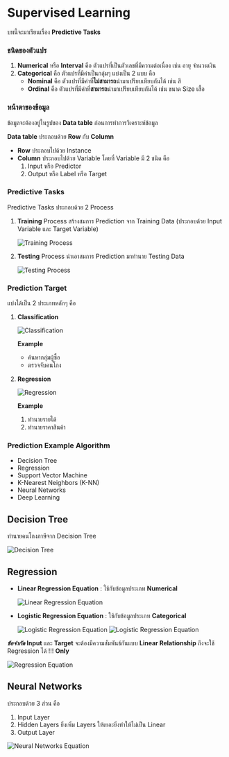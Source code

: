 # Supervised Learning
บทนี้จะมาเรียนเรื่อง **Predictive Tasks**

### ชนิดของตัวแปร
1. **Numerical** หรือ **Interval** คือ ตัวแปรที่เป็นตัวเลขที่มีความต่อเนื่อง เช่น อายุ จำนวนเงิน
2. **Categorical** คือ ตัวแปรที่มีค่าเป็นกลุ่มๆ แบ่งเป็น 2 แบบ คือ
   * **Nominal** คือ ตัวแปรที่มีค่าที่**ไม่สามารถ**นำมาเปรียบเทียบกันได้ เช่น สี
   * **Ordinal** คือ ตัวแปรที่มีค่าที่**สามารถ**นำมาเปรียบเทียบกันได้ เช่น ขนาด Size เสื้อ

### หน้าตาของข้อมูล
ข้อมูลจะต้องอยู่ในรูปของ **Data table** ก่อนการทำการวิเคราะห์ข้อมูล

**Data table** ประกอบด้วย **Row** กับ **Column**
* **Row** ประกอบไปด้วย Instance
* **Column** ประกอบไปด้วย Variable โดยที่ Variable มี 2 ชนิด คือ 
  1. Input หรือ Predictor
  2. Output หรือ Label หรือ Target

### Predictive Tasks
Predictive Tasks ประกอบด้วย 2 Process
1. **Training** Process สร้างสมการ Prediction จาก Training Data (ประกอบด้วย Input Variable และ Target Variable)

    ![Training Process](../SupervisedLearn/images/s02001.png)

2. **Testing** Process นำเอาสมการ Prediction มาทำนาย Testing Data

    ![Testing Process](../SupervisedLearn/images/s02002.png)

### Prediction Target
แบ่งได้เป็น 2 ประเภทหลักๆ คือ
1. **Classification**

    ![Classification](../SupervisedLearn/images/s02003.png)

    **Example**
    * ค้นหากลุ่มผู้ซื้อ
    * ตรวจจับคนโกง

2. **Regression**

    ![Regression](../SupervisedLearn/images/s02004.png)

    **Example**
    1. ทำนายรายได้
    2. ทำนายราคาสินค้า

### Prediction Example Algorithm
* Decision Tree
* Regression
* Support Vector Machine
* K-Nearest Neighbors (K-NN)
* Neural Networks
* Deep Learning

## Decision Tree
ทำนายคนโกงภาษีจาก Decision Tree

![Decision Tree](../SupervisedLearn/images/s02005.png)

## Regression
* **Linear Regression Equation** : ใช้กับข้อมูลประเภท **Numerical**

  ![Linear Regression Equation](../SupervisedLearn/images/s02006.png)

* **Logistic Regression Equation** : ใช้กับข้อมูลประเภท **Categorical**

  ![Logistic Regression Equation](../SupervisedLearn/images/s02007.png)
  ![Logistic Regression Equation](../SupervisedLearn/images/s02008.png)

**_ข้อจำกัด_** **Input** และ **Target** จะต้องมีความสัมพันธ์กันแบบ **Linear Relationship** ถึงจะใช้ Regression ได้ !!! **Only**

![Regression Equation](../SupervisedLearn/images/s02009.png)

## Neural Networks
ประกอบด้วย 3 ส่วน คือ
1. Input Layer
2. Hidden Layers ยิ่งเพิ่ม Layers ให้เยอะยิ่งทำให้ไม่เป็น Linear
3. Output Layer

![Neural Networks Equation](../SupervisedLearn/images/s02010.png)

